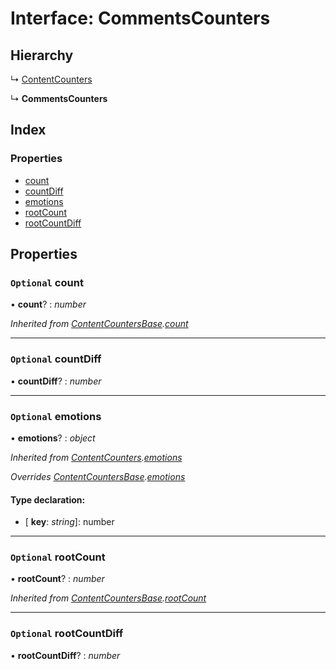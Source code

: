 # Interface: CommentsCounters

## Hierarchy

  ↳ [ContentCounters](annoto.contentcounters.md)

  ↳ **CommentsCounters**

## Index

### Properties

* [count](annoto.commentscounters.md#optional-count)
* [countDiff](annoto.commentscounters.md#optional-countdiff)
* [emotions](annoto.commentscounters.md#optional-emotions)
* [rootCount](annoto.commentscounters.md#optional-rootcount)
* [rootCountDiff](annoto.commentscounters.md#optional-rootcountdiff)

## Properties

### `Optional` count

• **count**? : *number*

*Inherited from [ContentCountersBase](annoto.contentcountersbase.md).[count](annoto.contentcountersbase.md#optional-count)*

___

### `Optional` countDiff

• **countDiff**? : *number*

___

### `Optional` emotions

• **emotions**? : *object*

*Inherited from [ContentCounters](annoto.contentcounters.md).[emotions](annoto.contentcounters.md#optional-emotions)*

*Overrides [ContentCountersBase](annoto.contentcountersbase.md).[emotions](annoto.contentcountersbase.md#optional-emotions)*

#### Type declaration:

* \[ **key**: *string*\]: number

___

### `Optional` rootCount

• **rootCount**? : *number*

*Inherited from [ContentCountersBase](annoto.contentcountersbase.md).[rootCount](annoto.contentcountersbase.md#optional-rootcount)*

___

### `Optional` rootCountDiff

• **rootCountDiff**? : *number*
